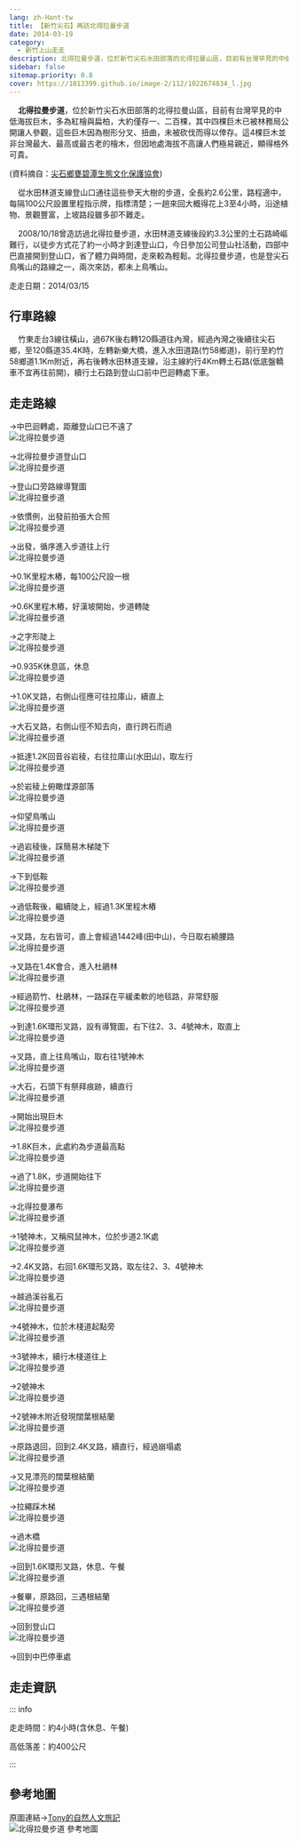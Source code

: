 ```yaml
---
lang: zh-Hant-tw
title: 【新竹尖石】再訪北得拉曼步道
date: 2014-03-19
category: 
  - 新竹上山走走
description: 北得拉曼步道，位於新竹尖石水田部落的北得拉曼山區，目前有台灣罕見的中低海拔巨木，多為紅檜與扁柏，大約僅存一、二百棵，其中四棵巨木已被林務局公開讓人參觀，這些巨木因為樹形分叉、扭曲，未被砍伐而得以倖存。這4棵巨木並非台灣最大、最高或最古老的檜木，但因地處海拔不高讓人們極易親近，顯得格外可貴。
sidebar: false
sitemap.priority: 0.8
cover: https://1013399.github.io/image-2/112/1022674834_l.jpg
---
```


    **北得拉曼步道**，位於新竹尖石水田部落的北得拉曼山區，目前有台灣罕見的中低海拔巨木，多為紅檜與扁柏，大約僅存一、二百棵，其中四棵巨木已被林務局公開讓人參觀，這些巨木因為樹形分叉、扭曲，未被砍伐而得以倖存。這4棵巨木並非台灣最大、最高或最古老的檜木，但因地處海拔不高讓人們極易親近，顯得格外可貴。

<!-- more -->

(資料摘自：[尖石鄉甕碧潭生態文化保護協會](http://slaq.hoto.com.tw/photo.php))  

    從水田林道支線登山口通往這些參天大樹的步道，全長約2.6公里，路程適中，每隔100公尺設置里程指示牌，指標清楚；一趟來回大概得花上3至4小時，沿途植物、景觀豐富，上坡路段雖多卻不難走。  

    2008/10/18曾造訪過北得拉曼步道，水田林道支線後段約3.3公里的土石路崎嶇難行，以徒步方式花了約一小時才到達登山口，今日參加公司登山社活動，四部中巴直接開到登山口，省了體力與時間，走來較為輕鬆。北得拉曼步道，也是登尖石鳥嘴山的路線之一，兩次來訪，都未上鳥嘴山。

走走日期：2014/03/15

## 行車路線  
    竹東走台3線往橫山，過67K後右轉120縣道往內灣，經過內灣之後續往尖石鄉，至120縣道35.4K時，左轉新樂大橋，進入水田道路(竹58鄉道)，前行至約竹58鄉道1.1Km附近，再右後轉水田林道支線，沿主線約行4Km轉土石路(低底盤轎車不宜再往前開)，續行土石路到登山口前中巴迴轉處下車。

## 走走路線
→中巴迴轉處，距離登山口已不遠了  
![北得拉曼步道](https://1013399.github.io/image-2/112/1022674557_l.jpg)

→北得拉曼步道登山口  
![北得拉曼步道](https://1013399.github.io/image-2/112/1022674577_l.jpg)

→登山口旁路線導覽圖  
![北得拉曼步道](https://1013399.github.io/image-2/112/1022674584_l.jpg)

→依慣例，出發前拍張大合照  
![北得拉曼步道](https://1013399.github.io/image-2/112/1022674591_l.jpg)

→出發，循序進入步道往上行  
![北得拉曼步道](https://1013399.github.io/image-2/112/1022674600_l.jpg)

→0.1K里程木樁，每100公尺設一根  
![北得拉曼步道](https://1013399.github.io/image-2/112/1022674606_l.jpg)

→0.6K里程木樁，好漢坡開始，步道轉陡  
![北得拉曼步道](https://1013399.github.io/image-2/112/1022674611_l.jpg)

→之字形陡上  
![北得拉曼步道](https://1013399.github.io/image-2/112/1022674619_l.jpg)

→0.935K休息區，休息  
![北得拉曼步道](https://1013399.github.io/image-2/112/1022674628_l.jpg)

→1.0K叉路，右側山徑應可往拉庫山，續直上  
![北得拉曼步道](https://1013399.github.io/image-2/112/1022674635_l.jpg)

→大石叉路，右側山徑不知去向，直行跨石而過  
![北得拉曼步道](https://1013399.github.io/image-2/112/1022674642_l.jpg)

→抵達1.2K回音谷岩稜，右往拉庫山(水田山)，取左行  
![北得拉曼步道](https://1013399.github.io/image-2/112/1022674658_l.jpg)

→於岩稜上俯瞰煤源部落  
![北得拉曼步道](https://1013399.github.io/image-2/112/1022674664_l.jpg)

→仰望鳥嘴山  
![北得拉曼步道](https://1013399.github.io/image-2/112/1022674671_l.jpg)

→過岩稜後，踩簡易木梯陡下  
![北得拉曼步道](https://1013399.github.io/image-2/112/1022674682_l.jpg)

→下到低鞍  
![北得拉曼步道](https://1013399.github.io/image-2/112/1022674690_l.jpg)

→過低鞍後，繼續陡上，經過1.3K里程木樁  
![北得拉曼步道](https://1013399.github.io/image-2/112/1022674707_l.jpg)

→叉路，左右皆可，直上會經過1442峰(田中山)，今日取右繞腰路  
![北得拉曼步道](https://1013399.github.io/image-2/112/1022674727_l.jpg)

→叉路在1.4K會合，進入杜鵑林  
![北得拉曼步道](https://1013399.github.io/image-2/112/1022674756_l.jpg)

→經過箭竹、杜鵑林，一路踩在平緩柔軟的地毯路，非常舒服  
![北得拉曼步道](https://1013399.github.io/image-2/112/1022674767_l.jpg)

→到達1.6K環形叉路，設有導覽圖，右下往2、3、4號神木，取直上  
![北得拉曼步道](https://1013399.github.io/image-2/112/1022674775_l.jpg)

→叉路，直上往鳥嘴山，取右往1號神木  
![北得拉曼步道](https://1013399.github.io/image-2/112/1022674787_l.jpg)

→大石，石頭下有祭拜痕跡，續直行  
![北得拉曼步道](https://1013399.github.io/image-2/112/1022674795_l.jpg)

→開始出現巨木  
![北得拉曼步道](https://1013399.github.io/image-2/112/1022674801_l.jpg)

→1.8K巨木，此處約為步道最高點  
![北得拉曼步道](https://1013399.github.io/image-2/112/1022674809_l.jpg)

→過了1.8K，步道開始往下  
![北得拉曼步道](https://1013399.github.io/image-2/112/1022674817_l.jpg)

→北得拉曼瀑布  
![北得拉曼步道](https://1013399.github.io/image-2/112/1022674827_l.jpg)

→1號神木，又稱飛鼠神木，位於步道2.1K處  
![北得拉曼步道](https://1013399.github.io/image-2/112/1022674834_l.jpg)

→2.4K叉路，右回1.6K環形叉路，取左往2、3、4號神木  
![北得拉曼步道](https://1013399.github.io/image-2/112/1022674847_l.jpg)

→越過溪谷亂石  
![北得拉曼步道](https://1013399.github.io/image-2/112/1022674852_l.jpg)

→4號神木，位於木棧道起點旁  
![北得拉曼步道](https://1013399.github.io/image-2/112/1022674861_l.jpg)

→3號神木，續行木棧道往上  
![北得拉曼步道](https://1013399.github.io/image-2/112/1022674871_l.jpg)

→2號神木  
![北得拉曼步道](https://1013399.github.io/image-2/112/1022674879_l.jpg)

→2號神木附近發現闊葉根結蘭  
![北得拉曼步道](https://1013399.github.io/image-2/112/1022674893_l.jpg)

→原路退回，回到2.4K叉路，續直行，經過崩塌處  
![北得拉曼步道](https://1013399.github.io/image-2/112/1022674910_l.jpg)

→又見漂亮的闊葉根結蘭  
![北得拉曼步道](https://1013399.github.io/image-2/112/1022674922_l.jpg)

→拉繩踩木梯  
![北得拉曼步道](https://1013399.github.io/image-2/112/1022674930_l.jpg)

→過木橋  
![北得拉曼步道](https://1013399.github.io/image-2/112/1022674941_l.jpg)

→回到1.6K環形叉路，休息、午餐  
![北得拉曼步道](https://1013399.github.io/image-2/112/1022674948_l.jpg)

→餐畢，原路回，三遇根結蘭  
![北得拉曼步道](https://1013399.github.io/image-2/112/1022674958_l.jpg)

→回到登山口  
![北得拉曼步道](https://1013399.github.io/image-2/112/1022674966_l.jpg)

→回到中巴停車處

## 走走資訊

::: info

走走時間：約4小時(含休息、午餐)

高低落差：約400公尺

:::

## 參考地圖  
原圖連結→[Tony的自然人文旅記](http://www.tonyhuang39.com/tony0605/tony0605.html)  
![北得拉曼步道 參考地圖](https://1013399.github.io/image-2/112/1022675288_l.jpg)